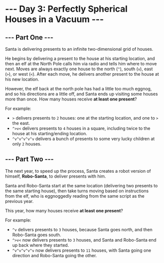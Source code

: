 # --- Day 3: Perfectly Spherical Houses in a Vacuum ---

## --- Part One ---

Santa is delivering presents to an infinite two-dimensional grid of houses.

He begins by delivering a present to the house at his starting location, and
then an elf at the North Pole calls him via radio and tells him where to move
next. Moves are always exactly one house to the north (`^`), south (`v`), east
(`>`), or west (`<`). After each move, he delivers another present to the house
at his new location.

However, the elf back at the north pole has had a little too much eggnog, and so
his directions are a little off, and Santa ends up visiting some houses more
than once. How many houses receive **at least one present**?

For example:

- `>` delivers presents to `2` houses: one at the starting location, and one to
  `>` the east.
- `^>v<` delivers presents to `4` houses in a square, including twice to the
  house at his starting/ending location.
- `^v^v^v^v^v` delivers a bunch of presents to some very lucky children at only
  `2` houses.

## --- Part Two ---

The next year, to speed up the process, Santa creates a robot version of
himself, **Robo-Santa**, to deliver presents with him.

Santa and Robo-Santa start at the same location (delivering two presents to the
same starting house), then take turns moving based on instructions from the elf,
who is eggnoggedly reading from the same script as the previous year.

This year, how many houses receive **at least one present**?

For example:

- `^v` delivers presents to `3` houses, because Santa goes north, and then
  Robo-Santa goes south.
- `^>v<` now delivers presents to `3` houses, and Santa and Robo-Santa end up
  back where they started.
- `^v^v^v^v^v` now delivers presents to `11` houses, with Santa going one
  direction and Robo-Santa going the other.

